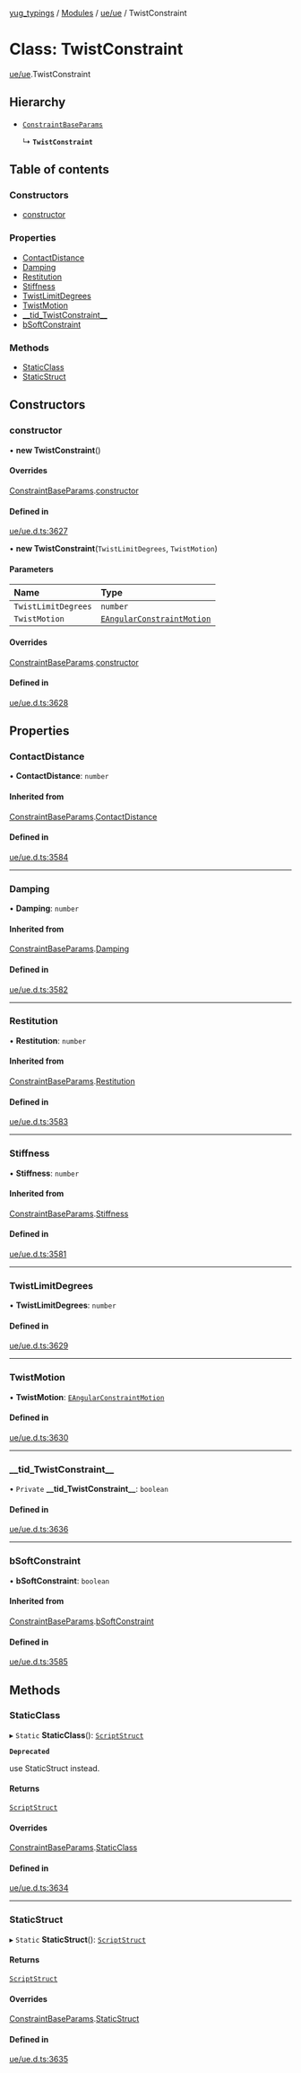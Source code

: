 [yug_typings](../README.md) / [Modules](../modules.md) / [ue/ue](../modules/ue_ue.md) / TwistConstraint

# Class: TwistConstraint

[ue/ue](../modules/ue_ue.md).TwistConstraint

## Hierarchy

- [`ConstraintBaseParams`](ue_ue.ConstraintBaseParams.md)

  ↳ **`TwistConstraint`**

## Table of contents

### Constructors

- [constructor](ue_ue.TwistConstraint.md#constructor)

### Properties

- [ContactDistance](ue_ue.TwistConstraint.md#contactdistance)
- [Damping](ue_ue.TwistConstraint.md#damping)
- [Restitution](ue_ue.TwistConstraint.md#restitution)
- [Stiffness](ue_ue.TwistConstraint.md#stiffness)
- [TwistLimitDegrees](ue_ue.TwistConstraint.md#twistlimitdegrees)
- [TwistMotion](ue_ue.TwistConstraint.md#twistmotion)
- [\_\_tid\_TwistConstraint\_\_](ue_ue.TwistConstraint.md#__tid_twistconstraint__)
- [bSoftConstraint](ue_ue.TwistConstraint.md#bsoftconstraint)

### Methods

- [StaticClass](ue_ue.TwistConstraint.md#staticclass)
- [StaticStruct](ue_ue.TwistConstraint.md#staticstruct)

## Constructors

### constructor

• **new TwistConstraint**()

#### Overrides

[ConstraintBaseParams](ue_ue.ConstraintBaseParams.md).[constructor](ue_ue.ConstraintBaseParams.md#constructor)

#### Defined in

[ue/ue.d.ts:3627](https://github.com/YugMetaverse/yug_typings/blob/25cad34/ue/ue.d.ts#L3627)

• **new TwistConstraint**(`TwistLimitDegrees`, `TwistMotion`)

#### Parameters

| Name | Type |
| :------ | :------ |
| `TwistLimitDegrees` | `number` |
| `TwistMotion` | [`EAngularConstraintMotion`](../enums/ue_ue.EAngularConstraintMotion.md) |

#### Overrides

[ConstraintBaseParams](ue_ue.ConstraintBaseParams.md).[constructor](ue_ue.ConstraintBaseParams.md#constructor)

#### Defined in

[ue/ue.d.ts:3628](https://github.com/YugMetaverse/yug_typings/blob/25cad34/ue/ue.d.ts#L3628)

## Properties

### ContactDistance

• **ContactDistance**: `number`

#### Inherited from

[ConstraintBaseParams](ue_ue.ConstraintBaseParams.md).[ContactDistance](ue_ue.ConstraintBaseParams.md#contactdistance)

#### Defined in

[ue/ue.d.ts:3584](https://github.com/YugMetaverse/yug_typings/blob/25cad34/ue/ue.d.ts#L3584)

___

### Damping

• **Damping**: `number`

#### Inherited from

[ConstraintBaseParams](ue_ue.ConstraintBaseParams.md).[Damping](ue_ue.ConstraintBaseParams.md#damping)

#### Defined in

[ue/ue.d.ts:3582](https://github.com/YugMetaverse/yug_typings/blob/25cad34/ue/ue.d.ts#L3582)

___

### Restitution

• **Restitution**: `number`

#### Inherited from

[ConstraintBaseParams](ue_ue.ConstraintBaseParams.md).[Restitution](ue_ue.ConstraintBaseParams.md#restitution)

#### Defined in

[ue/ue.d.ts:3583](https://github.com/YugMetaverse/yug_typings/blob/25cad34/ue/ue.d.ts#L3583)

___

### Stiffness

• **Stiffness**: `number`

#### Inherited from

[ConstraintBaseParams](ue_ue.ConstraintBaseParams.md).[Stiffness](ue_ue.ConstraintBaseParams.md#stiffness)

#### Defined in

[ue/ue.d.ts:3581](https://github.com/YugMetaverse/yug_typings/blob/25cad34/ue/ue.d.ts#L3581)

___

### TwistLimitDegrees

• **TwistLimitDegrees**: `number`

#### Defined in

[ue/ue.d.ts:3629](https://github.com/YugMetaverse/yug_typings/blob/25cad34/ue/ue.d.ts#L3629)

___

### TwistMotion

• **TwistMotion**: [`EAngularConstraintMotion`](../enums/ue_ue.EAngularConstraintMotion.md)

#### Defined in

[ue/ue.d.ts:3630](https://github.com/YugMetaverse/yug_typings/blob/25cad34/ue/ue.d.ts#L3630)

___

### \_\_tid\_TwistConstraint\_\_

• `Private` **\_\_tid\_TwistConstraint\_\_**: `boolean`

#### Defined in

[ue/ue.d.ts:3636](https://github.com/YugMetaverse/yug_typings/blob/25cad34/ue/ue.d.ts#L3636)

___

### bSoftConstraint

• **bSoftConstraint**: `boolean`

#### Inherited from

[ConstraintBaseParams](ue_ue.ConstraintBaseParams.md).[bSoftConstraint](ue_ue.ConstraintBaseParams.md#bsoftconstraint)

#### Defined in

[ue/ue.d.ts:3585](https://github.com/YugMetaverse/yug_typings/blob/25cad34/ue/ue.d.ts#L3585)

## Methods

### StaticClass

▸ `Static` **StaticClass**(): [`ScriptStruct`](ue_ue.ScriptStruct.md)

**`Deprecated`**

use StaticStruct instead.

#### Returns

[`ScriptStruct`](ue_ue.ScriptStruct.md)

#### Overrides

[ConstraintBaseParams](ue_ue.ConstraintBaseParams.md).[StaticClass](ue_ue.ConstraintBaseParams.md#staticclass)

#### Defined in

[ue/ue.d.ts:3634](https://github.com/YugMetaverse/yug_typings/blob/25cad34/ue/ue.d.ts#L3634)

___

### StaticStruct

▸ `Static` **StaticStruct**(): [`ScriptStruct`](ue_ue.ScriptStruct.md)

#### Returns

[`ScriptStruct`](ue_ue.ScriptStruct.md)

#### Overrides

[ConstraintBaseParams](ue_ue.ConstraintBaseParams.md).[StaticStruct](ue_ue.ConstraintBaseParams.md#staticstruct)

#### Defined in

[ue/ue.d.ts:3635](https://github.com/YugMetaverse/yug_typings/blob/25cad34/ue/ue.d.ts#L3635)
